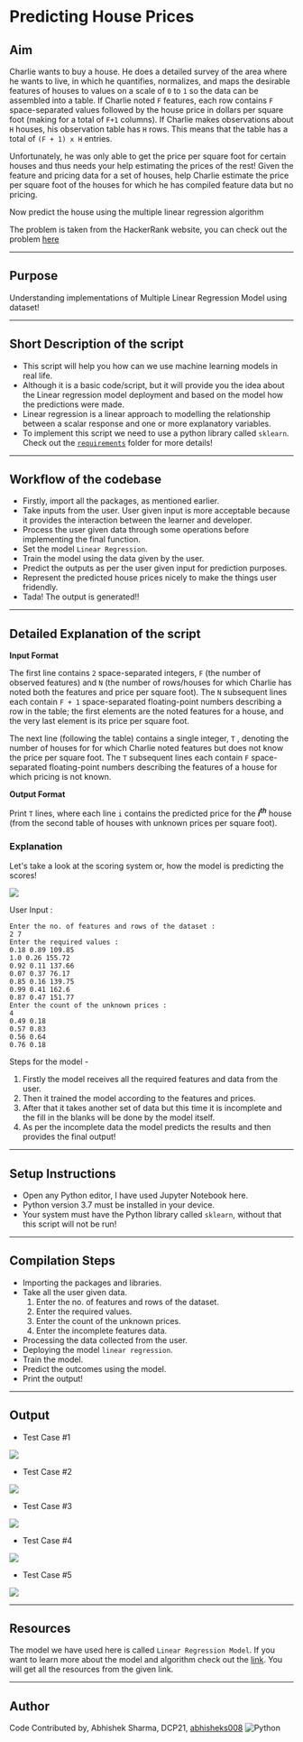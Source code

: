 # Predicting House Prices

## Aim

Charlie wants to buy a house. He does a detailed survey of the area where he wants to live, in which he quantifies, normalizes, and maps the desirable features of houses to values on a scale of `0` to `1` so the data can be assembled into a table. If Charlie noted `F` features, each row contains `F` space-separated values followed by the house price in dollars per square foot (making for a total of `F+1` columns). If Charlie makes observations about `H` houses, his observation table has `H` rows. This means that the table has a total of `(F + 1) x H` entries.

Unfortunately, he was only able to get the price per square foot for certain houses and thus needs your help estimating the prices of the rest! Given the feature and pricing data for a set of houses, help Charlie estimate the price per square foot of the houses for which he has compiled feature data but no pricing.

Now predict the house using the multiple linear regression algorithm

The problem is taken from the HackerRank website, you can check out the problem [here](https://www.hackerrank.com/challenges/predicting-house-prices/problem)

---

## Purpose

Understanding implementations of Multiple Linear Regression Model using dataset!

---

## Short Description of the script

- This script will help you how can we use machine learning models in real life.
- Although it is a basic code/script, but it will provide you the idea about the Linear regression model deployment and based on the model how the predictions were made.
- Linear regression is a linear approach to modelling the relationship between a scalar response and one or more explanatory variables.
- To implement this script we need to use a python library called `sklearn`. Check out the [`requirements`](https://github.com/abhisheks008/PyAlgo-Tree/blob/patch-2/Machine%20Learning/Predicting%20House%20Prices/requirements.txt) folder for more details!

---

## Workflow of the codebase

- Firstly, import all the packages, as mentioned earlier.
- Take inputs from the user. User given input is more acceptable because it provides the interaction between the learner and developer.
- Process the user given data through some operations before implementing the final function.
- Set the model `Linear Regression`.
- Train the model using the data given by the user.
- Predict the outputs as per the user given input for prediction purposes.
- Represent the predicted house prices nicely to make the things user fridendly.
- Tada! The output is generated!!

---

## Detailed Explanation of the script

**Input Format**

The first line contains `2` space-separated integers, `F` (the number of observed features) and `N` (the number of rows/houses for which Charlie has noted both the features and price per square foot). The `N` subsequent lines each contain `F + 1` space-separated floating-point numbers describing a row in the table; the first elements are the noted features for a house, and the very last element is its price per square foot.

The next line (following the table) contains a single integer, `T` , denoting the number of houses for for which Charlie noted features but does not know the price per square foot. The `T` subsequent lines each contain `F` space-separated floating-point numbers describing the features of a house for which pricing is not known.

**Output Format**

Print `T` lines, where each line `i` contains the predicted price for the **_i<sup>th</sup>_** house (from the second table of houses with unknown prices per square foot).

### Explanation

Let's take a look at the scoring system or, how the model is predicting the scores!

![](https://github.com/abhisheks008/PyAlgo-Tree/blob/patch-2/Machine%20Learning/Predicting%20House%20Prices/Images/lin6.png)

User Input :

```
Enter the no. of features and rows of the dataset :
2 7
Enter the required values :
0.18 0.89 109.85
1.0 0.26 155.72
0.92 0.11 137.66
0.07 0.37 76.17
0.85 0.16 139.75
0.99 0.41 162.6
0.87 0.47 151.77
Enter the count of the unknown prices :
4
0.49 0.18
0.57 0.83
0.56 0.64
0.76 0.18
```

Steps for the model -

1. Firstly the model receives all the required features and data from the user.
2. Then it trained the model according to the features and prices.
3. After that it takes another set of data but this time it is incomplete and the fill in the blanks will be done by the model itself.
4. As per the incomplete data the model predicts the results and then provides the final output!

---

## Setup Instructions

- Open any Python editor, I have used Jupyter Notebook here.
- Python version 3.7 must be installed in your device.
- Your system must have the Python library called `sklearn`, without that this script will not be run!

---

## Compilation Steps

- Importing the packages and libraries.
- Take all the user given data.
  1. Enter the no. of features and rows of the dataset.
  2. Enter the required values.
  3. Enter the count of the unknown prices.
  4. Enter the incomplete features data.
- Processing the data collected from the user.
- Deploying the model `linear regression`.
- Train the model.
- Predict the outcomes using the model.
- Print the output!

---

## Output

- Test Case #1

![](https://github.com/abhisheks008/PyAlgo-Tree/blob/patch-2/Machine%20Learning/Predicting%20House%20Prices/Images/lin1.png)

- Test Case #2

![](https://github.com/abhisheks008/PyAlgo-Tree/blob/patch-2/Machine%20Learning/Predicting%20House%20Prices/Images/lin2.png)

- Test Case #3

![](https://github.com/abhisheks008/PyAlgo-Tree/blob/patch-2/Machine%20Learning/Predicting%20House%20Prices/Images/lin3.png)

- Test Case #4

![](https://github.com/abhisheks008/PyAlgo-Tree/blob/patch-2/Machine%20Learning/Predicting%20House%20Prices/Images/lin4.png)

- Test Case #5

![](https://github.com/abhisheks008/PyAlgo-Tree/blob/patch-2/Machine%20Learning/Predicting%20House%20Prices/Images/lin5.png)

---

## Resources

The model we have used here is called `Linear Regression Model`. If you want to learn more about the model and algorithm check out the [link](https://scikit-learn.org/stable/modules/generated/sklearn.linear_model.LinearRegression.html). You will get all the resources from the given link.

---

## Author

Code Contributed by, Abhishek Sharma, DCP21, [abhisheks008](https://github.com/abhisheks008) <img alt="Python" src="https://img.shields.io/badge/python%20-%2314354C.svg?&style=for-the-badge&logo=python&logoColor=white"/>
